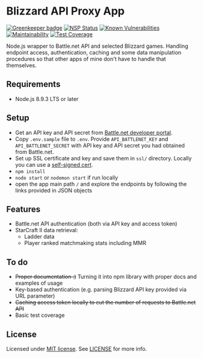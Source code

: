# Blizzard API Proxy App

[![Greenkeeper badge](https://badges.greenkeeper.io/lwojcik/blizzard-api-proxy.svg)](https://greenkeeper.io/)
[![NSP Status](https://nodesecurity.io/orgs/lwojcik/projects/fb51f653-12f8-49ae-84f5-19fb04820a72/badge)](https://nodesecurity.io/orgs/lwojcik/projects/fb51f653-12f8-49ae-84f5-19fb04820a72)
[![Known Vulnerabilities](https://snyk.io/test/github/lwojcik/blizzard-api-proxy/badge.svg?targetFile=package.json)](https://snyk.io/test/github/lwojcik/blizzard-api-proxy?targetFile=package.json)
[![Maintainability](https://api.codeclimate.com/v1/badges/5cde6dc6400a0b6e13ae/maintainability)](https://codeclimate.com/github/lwojcik/blizzard-api-proxy/maintainability)
[![Test Coverage](https://api.codeclimate.com/v1/badges/5cde6dc6400a0b6e13ae/test_coverage)](https://codeclimate.com/github/lwojcik/blizzard-api-proxy/test_coverage)

Node.js wrapper to Battle.net API and selected Blizzard games.
Handling endpoint access, authentication, caching and some data manipulation procedures
so that other apps of mine don't have to handle that themselves.

## Requirements

* Node.js 8.9.3 LTS or later

## Setup

* Get an API key and API secret from [Battle.net developer portal](https://dev.battle.net/).
* Copy `.env.sample` file to `.env`. Provide `API_BATTLENET_KEY` and `API_BATTLENET_SECRET`
with API key and API secret you had obtained from Battle.net.
* Set up SSL certificate and key and save them in `ssl/` directory. Locally you can use a [self-signed cert](https://gist.github.com/lwojcik/a513d0cabad380d0b8df74c08431426c).
* `npm install`
* `node start` or `nodemon start` if run locally
* open the app main path `/` and explore the endpoints by following the links provided in JSON objects

## Features

* Battle.net API authentication (both via API key and access token)
* StarCraft II data retrieval:
  * Ladder data
  * Player ranked matchmaking stats including MMR

## To do

* ~~Proper documentation :)~~ Turning it into npm library with proper docs and examples of usage
* Key-based authentication (e.g. parsing Blizzard API key provided via URL parameter)
* ~~Caching access token locally to cut the number of requests to Battle.net API~~
* Basic test coverage

## License

Licensed under [MIT license](https://github.com/lwojcik/blizzard-api-proxy/blob/master/LICENSE).
See [LICENSE](https://github.com/lwojcik/blizzard-api-proxy/blob/master/LICENSE) for more info.
